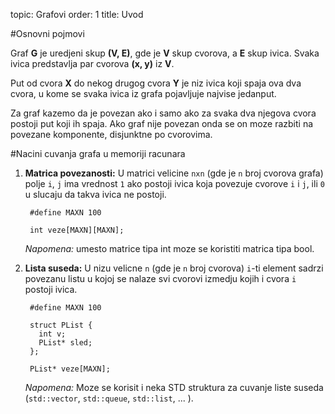 topic: Grafovi
order: 1
title: Uvod

#Osnovni pojmovi

Graf **G** je uredjeni skup **(V, E)**, gde je **V** skup cvorova, a **E** skup ivica. Svaka ivica predstavlja
par cvorova **(x, y)** iz **V**.

Put od cvora **X** do nekog drugog cvora **Y** je niz ivica koji spaja ova dva cvora, u kome se svaka ivica iz grafa pojavljuje najvise jedanput.

Za graf kazemo da je povezan ako i samo ako za svaka dva njegova cvora postoji put koji ih spaja. Ako graf nije povezan onda se on moze razbiti na povezane komponente, disjunktne po cvorovima.

#Nacini cuvanja grafa u memoriji racunara

1. **Matrica povezanosti:** U matrici velicine `nxn` (gde je `n` broj cvorova grafa) polje `i`, `j` ima vrednost `1` ako postoji ivica koja povezuje cvorove `i` i `j`, ili `0` u slucaju da takva ivica ne postoji.

		#define MAXN 100
		
		int veze[MAXN][MAXN];
    
	*Napomena:* umesto matrice tipa int moze se koristiti matrica tipa bool.

2. **Lista suseda:** U nizu velicne `n` (gde je `n` broj cvorova) `i`-ti element sadrzi povezanu listu u kojoj se nalaze svi cvorovi izmedju kojih i cvora `i` postoji ivica.

		#define MAXN 100
		
		struct PList {
		  int v;
		  PList* sled;
		};
		
		PList* veze[MAXN];
		
	*Napomena:* Moze se korisit i neka STD struktura za cuvanje liste suseda (`std::vector`, `std::queue`, `std::list`, ... ).